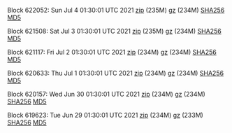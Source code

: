Block 622052: Sun Jul  4 01:30:01 UTC 2021 [zip](https://files.01coin.io/mainnet/2021-07-04/bootstrap.dat.zip) (235M) [gz](https://files.01coin.io/mainnet/2021-07-04/bootstrap.dat.tar.gz) (234M) [SHA256](https://files.01coin.io/mainnet/2021-07-04/sha256.txt) [MD5](https://files.01coin.io/mainnet/2021-07-04/md5.txt)

Block 621508: Sat Jul  3 01:30:01 UTC 2021 [zip](https://files.01coin.io/mainnet/2021-07-03/bootstrap.dat.zip) (235M) [gz](https://files.01coin.io/mainnet/2021-07-03/bootstrap.dat.tar.gz) (234M) [SHA256](https://files.01coin.io/mainnet/2021-07-03/sha256.txt) [MD5](https://files.01coin.io/mainnet/2021-07-03/md5.txt)

Block 621117: Fri Jul  2 01:30:01 UTC 2021 [zip](https://files.01coin.io/mainnet/2021-07-02/bootstrap.dat.zip) (234M) [gz](https://files.01coin.io/mainnet/2021-07-02/bootstrap.dat.tar.gz) (234M) [SHA256](https://files.01coin.io/mainnet/2021-07-02/sha256.txt) [MD5](https://files.01coin.io/mainnet/2021-07-02/md5.txt)

Block 620633: Thu Jul  1 01:30:01 UTC 2021 [zip](https://files.01coin.io/mainnet/2021-07-01/bootstrap.dat.zip) (234M) [gz](https://files.01coin.io/mainnet/2021-07-01/bootstrap.dat.tar.gz) (234M) [SHA256](https://files.01coin.io/mainnet/2021-07-01/sha256.txt) [MD5](https://files.01coin.io/mainnet/2021-07-01/md5.txt)

Block 620157: Wed Jun 30 01:30:01 UTC 2021 [zip](https://files.01coin.io/mainnet/2021-06-30/bootstrap.dat.zip) (234M) [gz](https://files.01coin.io/mainnet/2021-06-30/bootstrap.dat.tar.gz) (234M) [SHA256](https://files.01coin.io/mainnet/2021-06-30/sha256.txt) [MD5](https://files.01coin.io/mainnet/2021-06-30/md5.txt)

Block 619623: Tue Jun 29 01:30:01 UTC 2021 [zip](https://files.01coin.io/mainnet/2021-06-29/bootstrap.dat.zip) (234M) [gz](https://files.01coin.io/mainnet/2021-06-29/bootstrap.dat.tar.gz) (233M) [SHA256](https://files.01coin.io/mainnet/2021-06-29/sha256.txt) [MD5](https://files.01coin.io/mainnet/2021-06-29/md5.txt)

